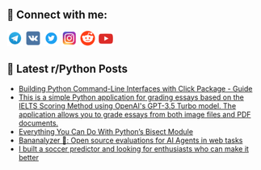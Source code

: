## 🔎 Connect with me:
[<img src="https://github.com/bullbesh/bullbesh/blob/main/images/Telegram.png" width="32" height="32" />](https://t.me/bullbesh)
[<img src="https://github.com/bullbesh/bullbesh/blob/main/images/VK.png" width="32" height="32" />](https://vk.com/bullbesh)
[<img src="https://github.com/bullbesh/bullbesh/blob/main/images/Twitter.png" width="32" height="32" />](https://twitter.com/bullbesh1)
[<img src="https://github.com/bullbesh/bullbesh/blob/main/images/Instagram.png" width="32" height="32" />](https://www.instagram.com/bullbesh)
[<img src="https://github.com/bullbesh/bullbesh/blob/main/images/Reddit.png" width="32" height="32" />](https://www.reddit.com/user/bullbesh)
[<img src="https://github.com/bullbesh/bullbesh/blob/main/images/YouTube.png" width="32" height="32" />](https://www.youtube.com/channel/UCtfjRs6uzgq5mfm8S06WTcg)

## 📕 Latest r/Python Posts
<!-- BLOG-POST-LIST:START -->
- [Building Python Command-Line Interfaces with Click Package - Guide](https://www.reddit.com/r/Python/comments/17qlbyt/building_python_commandline_interfaces_with_click/)
- [This is a simple Python application for grading essays based on the IELTS Scoring Method using OpenAI&#39;s GPT-3.5 Turbo model. The application allows you to grade essays from both image files and PDF documents.](https://www.reddit.com/r/Python/comments/17qhmat/this_is_a_simple_python_application_for_grading/)
- [Everything You Can Do With Python’s Bisect Module](https://www.reddit.com/r/Python/comments/17qgnj3/everything_you_can_do_with_pythons_bisect_module/)
- [Bananalyzer 🍌: Open source evaluations for AI Agents in web tasks](https://www.reddit.com/r/Python/comments/17qfww7/bananalyzer_open_source_evaluations_for_ai_agents/)
- [I built a soccer predictor and looking for enthusiasts who can make it better](https://www.reddit.com/r/Python/comments/17qez3p/i_built_a_soccer_predictor_and_looking_for/)
<!-- BLOG-POST-LIST:END -->
